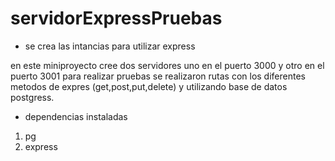 # servidorExpressPruebas

- se crea las intancias para utilizar express 

en este miniproyecto cree dos servidores uno en el puerto 3000 y otro en el puerto 3001 para realizar pruebas
se realizaron rutas con los diferentes metodos de expres (get,post,put,delete) y utilizando base de datos postgress.

- dependencias instaladas
1. pg
2. express

